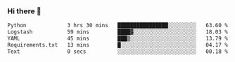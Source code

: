 ### Hi there 👋

<!--START_SECTION:waka-->

```txt
Python             3 hrs 30 mins   ████████████████░░░░░░░░░   63.60 %
Logstash           59 mins         ████▓░░░░░░░░░░░░░░░░░░░░   18.03 %
YAML               45 mins         ███▒░░░░░░░░░░░░░░░░░░░░░   13.79 %
Requirements.txt   13 mins         █░░░░░░░░░░░░░░░░░░░░░░░░   04.17 %
Text               0 secs          ░░░░░░░░░░░░░░░░░░░░░░░░░   00.18 %
```

<!--END_SECTION:waka-->

<!--
**Jonas-VanHaeken/Jonas-VanHaeken** is a ✨ _special_ ✨ repository because its `README.md` (this file) appears on your GitHub profile.

Here are some ideas to get you started:

- 🔭 I’m currently working on ...
- 🌱 I’m currently learning ...
- 👯 I’m looking to collaborate on ...
- 🤔 I’m looking for help with ...
- 💬 Ask me about ...
- 📫 How to reach me: ...
- 😄 Pronouns: ...
- ⚡ Fun fact: ...
-->

